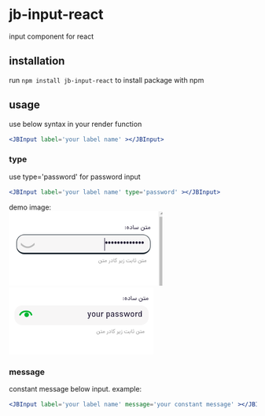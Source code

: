 # jb-input-react

input component for react 

## installation

run `npm install jb-input-react` to install package with npm

## usage

use below syntax in your render function

```jsx
<JBInput label='your label name' ></JBInput>
```
### type

use type='password' for password input

```jsx
<JBInput label='your label name' type='password' ></JBInput>
```

demo image:    
![](pass.png)
![](passShow.png)

### message

constant message below input.
example:

```jsx
<JBInput label='your label name' message='your constant message' ></JBInput>
```

